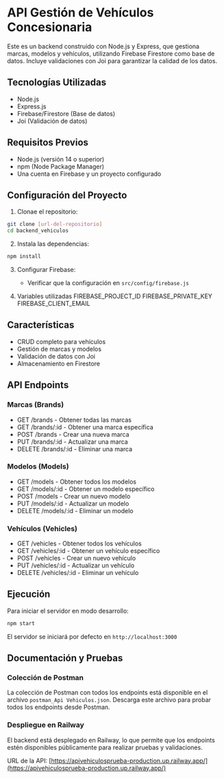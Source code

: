# API Gestión de Vehículos Concesionaria

Este es un backend construido con Node.js y Express, que gestiona marcas, modelos y vehículos, utilizando Firebase Firestore como base de datos. Incluye validaciones con Joi para garantizar la calidad de los datos.

## Tecnologías Utilizadas

- Node.js
- Express.js
- Firebase/Firestore (Base de datos)
- Joi (Validación de datos)

## Requisitos Previos

- Node.js (versión 14 o superior)
- npm (Node Package Manager)
- Una cuenta en Firebase y un proyecto configurado

## Configuración del Proyecto

1. Clonae el repositorio:
```bash
git clone [url-del-repositorio]
cd backend_vehiculos
```

2. Instala las dependencias:
```bash
npm install
```

3. Configurar Firebase:
   - Verificar que la configuración en `src/config/firebase.js` 
  
4. Variables utilizadas
FIREBASE_PROJECT_ID
FIREBASE_PRIVATE_KEY
FIREBASE_CLIENT_EMAIL


## Características

- CRUD completo para vehículos
- Gestión de marcas y modelos
- Validación de datos con Joi
- Almacenamiento en Firestore

## API Endpoints

### Marcas (Brands)
- GET /brands - Obtener todas las marcas
- GET /brands/:id - Obtener una marca específica
- POST /brands - Crear una nueva marca
- PUT /brands/:id - Actualizar una marca
- DELETE /brands/:id - Eliminar una marca

### Modelos (Models)
- GET /models - Obtener todos los modelos
- GET /models/:id - Obtener un modelo específico
- POST /models - Crear un nuevo modelo
- PUT /models/:id - Actualizar un modelo
- DELETE /models/:id - Eliminar un modelo

### Vehículos (Vehicles)
- GET /vehicles - Obtener todos los vehículos
- GET /vehicles/:id - Obtener un vehículo específico
- POST /vehicles - Crear un nuevo vehículo
- PUT /vehicles/:id - Actualizar un vehículo
- DELETE /vehicles/:id - Eliminar un vehículo

## Ejecución

Para iniciar el servidor en modo desarrollo:

```bash
npm start
```

El servidor se iniciará por defecto en `http://localhost:3000`

## Documentación y Pruebas

### Colección de Postman
La colección de Postman con todos los endpoints está disponible en el archivo `postman_Api Vehiculos.json`. Descarga este archivo para probar todos los endpoints desde Postman.

### Despliegue en Railway
El backend está desplegado en Railway, lo que permite que los endpoints estén disponibles públicamente para realizar pruebas y validaciones.

URL de la API: [https://apivehiculosprueba-production.up.railway.app/](https://apivehiculosprueba-production.up.railway.app/)

